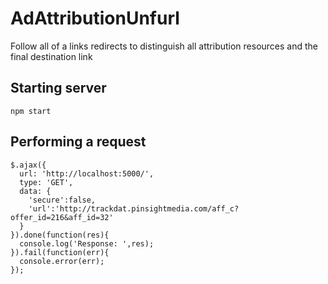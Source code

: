 # AdAttributionUnfurl
Follow all of a links redirects to distinguish all attribution resources and the final destination link

## Starting server
`npm start`

## Performing a request

```
$.ajax({
  url: 'http://localhost:5000/',
  type: 'GET',
  data: {
    'secure':false,
    'url':'http://trackdat.pinsightmedia.com/aff_c?offer_id=216&aff_id=32'
  }
}).done(function(res){
  console.log('Response: ',res);
}).fail(function(err){
  console.error(err);
});
```
